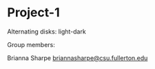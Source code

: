 # Project-1
Alternating disks: light-dark

Group members:

Brianna Sharpe briannasharpe@csu.fullerton.edu
